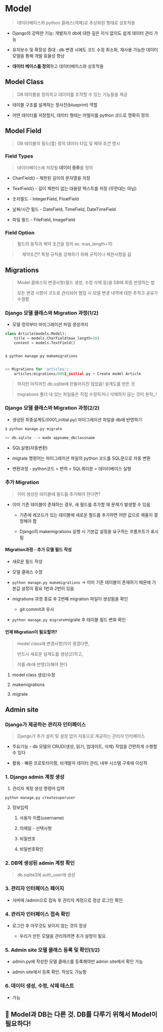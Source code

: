 # Model

> 데이터베이스와 python 클래스(객체)로 추상화된 형태로 상호작용

- Django의 강력한 기능: 개발자가 db에 대한 깊은 지식 없이도 쉽게 데이터 관리 가능

- 유지보수 및 확장성 증대 : db 변경 시에도 코드 수정 최소화, 재사용 가능한 데이터 모델을 통해 개발 효율성 향상

- **데이터 베이스를 정의**하고 데이터베이스와 상호작용

## Model Class

> DB 테이블을 정의하고 데이터를 조작할 수 있는 기능들을 제공

- 테이블 구조를 설계하는 청사진(blueprint) 역할

- 어떤 데이터를 저장할지, 데이터 형태는 어떨지를 python 코드로 명확히 정의

## Model Field

> DB 테이블의 필드(열) 정의 데이터 타입 및 제야 조건 명시

### Field Types

> 데이터베이스에 저장될 **데이터 종류**를 정의

- CharField() - 제한된 길이의 문자열을 저장

- TextField() - 길이 제한이 없는 대용량 텍스트를 저장 (무한대는 아님)

- 숫자필드 - IntegerField, FloatField

- 날짜/시간 필드 - DateField, TimeField, DateTimeField

- 파일 필드 - FileField, ImageField

### Field Option

> 필드의 동작과 제약 조건을 정의 ex. max_length=10

>     제약조건? 특정 규칙을 강제하기 위해 규칙이나 제한사항을 걺

## Migrations

> Model 클래스의 변경사항(필드 생성, 수정 삭제 등)을 DB에 최종 반영하는 법
> 
> 모든 변경 사항이 코드로 관리되어 협업 시 모델 변경 내역에 대한 추적고 공유가 수월함

### Django 모델 클래스와 Migration 과정(1/2)

- 모델 정의부터 마이그레이션 파일 생성까지

```python
class Article(models.Model):
    title = models.CharField(max_length=10)
    content = models.TextField()


$ python manage.py makemigrations


>> Migrations for 'articles':
    articles/migrations/0001_initial.py + Create model Article
```

> 하지만 아직까진 db.sqlite에 만들어지진 않았음! 설계도를 만든 것
> 
> migrations 폴더 내 있는 파일들은 직접 수정하거나 삭제하지 않는 것이 원칙,,!

### Django 모델 클래스와 Migration 과정(2/2)

- 생성된 최종설계도(0001_initial.py) 마이그레이션 파일을 db에 반영하기

```python
$ python manage.py migrate

>> db.sqlite --> made appname_dbclassname
```

- SQL실행(자동변환)

- migrate 명령어는 마이그레이션 파일의 python 코드를 SQL문으로 자동 변환

- 변환과정 - python코드 > 번역 > SQL쿼리문 > 데이터베이스 실행

### 추가 Migration

> 이미 생성된 테이블에 필드를 추가해야 한다면?

- 이미 기존 테이블이 존재하는 경우, 새 필드를 추가할 때 문제가 발생할 수 있음
  
  - 기존에 레코드가 있는 테이블에 새로운 필드를 추가하면 어떤 값으로 채울지 결정해야 함
  
  - Django의 makemigrations 실행 시 기본값 설정을 요구하는 프롬프트가 표시됨

#### Migration과정 - 추가 모델 필드 작성

- 새로운 필드 작성

- 모델 클래스 수정

- `python manage.py makemigrations` -> 이미 기존 테이블이 존재하기 때문에 기본값 설정이 필요 1번과 2번이 있음

- migrations 과정 종료 후 2번째 migration 파일이 생성됨을 확인
  
  - git commit과 유사

- `python manage.py migrate`migrate 후 테이블 필드 변화 확인

#### 언제 Migration이 필요할까?

> model class에 변경사항(1)이 생겼다면, 
> 
> 반드시 새로운 설계도를 생성(2)하고,
> 
> 이를 db에 반영(3)해야 한다

1. model class 생성/수정

2. makemigrations

3. migrate

## Admin site

### Django가 제공하는 관리자 인터페이스

> Django가 추가 설치 및 설정 없이 자동으로 제공하는 관리자 인터페이스

- 주요기능 - db 모델의 CRUD(생성, 읽기, 업데이트, 삭제) 작업을 간편하게 수행할 수 있다

- 활용 - 빠른 프로토타이핑, 비개발자 데이터 관리, 내부 시스템 구축에 이상적

### 1. Django admin 계정 생성

1. 관리자 계정 생성 명령어 입력

`python manage.py createsuperuser` 

2. 정보입력
   
   1. 사용자 이름(username)
   
   2. 이메일 - 선택사항
   
   3. 비밀번호
   
   4. 비밀번호확인

### 2. DB에 생성된 admin 계정 확인

> db.sqlite3에 auth_user에 생성

### 3. 관리자 인터페이스 페이지

- 서버에 /admin으로 접속 후 관리자 계정으로 정상 로그인 확인

### 4. 관리자 인터페이스 접속 확인

- 로그인 후 아무것도 보이지 않는 것이 정상
  
  - 우리가 만든 모델을 관리하려면 추가 설정이 필요

### 5. Admin site 모델 클래스 등록 및 확인(1/2)

- admin.py에 작성한 모델 클래스를 등록해야만 admin site에서 확인 가능

- admin site에서 등록 확인. 작성도 가능함

### 6. 데이터 생성, 수정, 삭제 테스트

- 가능

## :loudspeaker: Model과 DB는 다른 것. DB를 다루기 위해서 Model이 필요하다!
